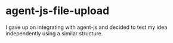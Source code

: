 # agent-js-file-upload
I gave up on integrating with agent-js and decided to test my idea independently using a similar structure.
